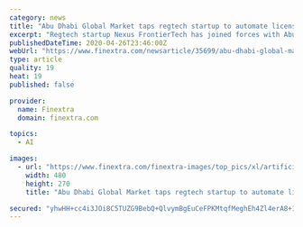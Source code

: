 ```yaml
---
category: news
title: "Abu Dhabi Global Market taps regtech startup to automate license applications"
excerpt: "Regtech startup Nexus FrontierTech has joined forces with Abu Dhabi Global Markets (ADGM) to pilot an AI-based system to automate the license application process for VC fund managers entering the emirate."
publishedDateTime: 2020-04-26T23:46:00Z
webUrl: "https://www.finextra.com/newsarticle/35699/abu-dhabi-global-market-taps-regtech-startup-to-automate-license-applications"
type: article
quality: 19
heat: 19
published: false

provider:
  name: Finextra
  domain: finextra.com

topics:
  - AI

images:
  - url: "https://www.finextra.com/finextra-images/top_pics/xl/artificial-intelligence-in-regulatory-technology-regtech-5-current-applications.png"
    width: 480
    height: 270
    title: "Abu Dhabi Global Market taps regtech startup to automate license applications"

secured: "yhwHH+cc4i3JOi8C5TUZG9BebQ+QlvymBgEuCeFPKMtqfMeghEh4Zl4erA8+1vg4meq69GJMs0zjrCTaEJuPDCH45ZGTHdwNQ1drHJ+OzQ8P46/WFx9syXPbr8pkrCxSR9NdbAOeA5iqXRjyZiLqOWttlE68hKHbBWjtFh4NSno917M6qBJ5ITSOKrLQ9F5ellbGY+E0t8y/7+azAqXfyuapP3ZFsL7C632i/OSh0YdMYll7tV+rzoAlJ5YWczPv2bkHXMaeyoxbMQt0DNSv53UxpSk21PL2oQdG7JWi5/vcvwL9JepcRZhWWcFfrTg7;JroEfXE9rD+Caet7uOpE9Q=="
---
```


